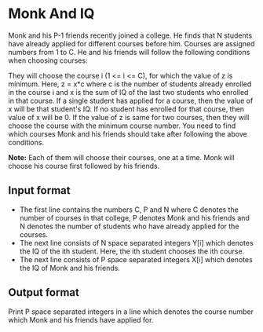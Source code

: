 # Monk And IQ

Monk and his P-1 friends recently joined a college. He finds that N students have already applied for different courses before him. Courses are assigned numbers from 1 to C. He and his friends will follow the following conditions when choosing courses:

They will choose the course i (1 <= i <= C), for which the value of z is minimum. Here, z = x\*c where c is the number of students already enrolled in the course i and x is the sum of IQ of the last two students who enrolled in that course. If a single student has applied for a course, then the value of x will be that student's IQ. If no student has enrolled for that course, then value of x will be 0. If the value of z is same for two courses, then they will choose the course with the minimum course number. You need to find which courses Monk and his friends should take after following the above conditions.

**Note:** Each of them will choose their courses, one at a time. Monk will choose his course first followed by his friends.

## Input format

- The first line contains the numbers C, P and N where C denotes the number of courses in that college, P denotes Monk and his friends and N denotes the number of students who have already applied for the courses.
- The next line consists of N space separated integers Y[i] which denotes the IQ of the ith student. Here, the ith student chooses the ith course.
- The next line consists of P space separated integers X[i] which denotes the IQ of Monk and his friends.

## Output format

Print P space separated integers in a line which denotes the course number which Monk and his friends have applied for.
